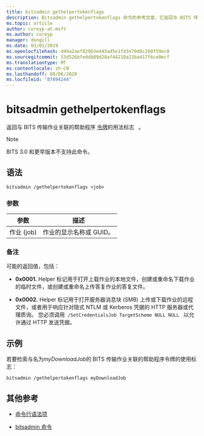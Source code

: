 ```yaml
---
title: bitsadmin gethelpertokenflags
description: Bitsadmin gethelpertokenflags 命令的参考文章，它返回与 BITS 传输作业关联的帮助程序令牌的用法标志。
ms.topic: article
author: coreyp-at-msft
ms.author: coreyp
manager: dongill
ms.date: 03/01/2019
ms.openlocfilehash: d49a2aef829b3e443ad5e1fd3e70d8c260f59ec8
ms.sourcegitcommit: 53d526bfeddb89d28af44210a23ba417f6ce0ecf
ms.translationtype: MT
ms.contentlocale: zh-CN
ms.lasthandoff: 08/06/2020
ms.locfileid: "87894244"
---
```

# <a name="bitsadmin-gethelpertokenflags"></a>bitsadmin gethelpertokenflags

返回与 BITS 传输作业关联的帮助程序 [令牌](/windows/win32/bits/helper-tokens-for-bits-transfer-jobs)的用法标志   。

> [!NOTE]
> BITS 3.0 和更早版本不支持此命令。

## <a name="syntax"></a>语法

```
bitsadmin /gethelpertokenflags <job>
```

### <a name="parameters"></a>参数

| 参数 | 描述 |
| -------------- | -------------- |
| 作业 (job) | 作业的显示名称或 GUID。 |

### <a name="remarks"></a>备注

可能的返回值，包括：

- **0x0001.** Helper 标记用于打开上载作业的本地文件，创建或重命名下载作业的临时文件，或创建或重命名上传答复作业的答复文件。

- **0x0002.** Helper 标记用于打开服务器消息块 (SMB) 上传或下载作业的远程文件，或者用于响应针对隐式 NTLM 或 Kerberos 凭据的 HTTP 服务器或代理质询。 您必须调用  `/SetCredentialsJob TargetScheme NULL NULL`   以允许通过 HTTP 发送凭据。

## <a name="examples"></a>示例

若要检索与名为*myDownloadJob*的 BITS 传输作业关联的帮助程序令牌的使用标志：

```
bitsadmin /gethelpertokenflags myDownloadJob
```

## <a name="additional-references"></a>其他参考

- [命令行语法项](command-line-syntax-key.md)

- [bitsadmin 命令](bitsadmin.md)
